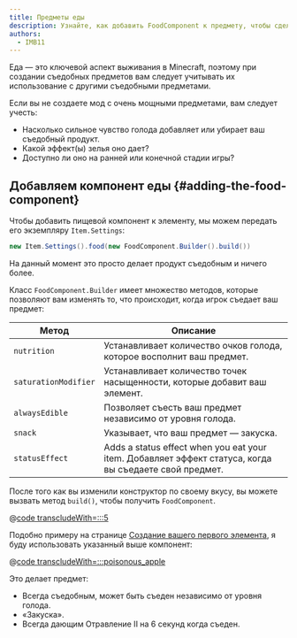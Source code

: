 ```yaml
---
title: Предметы еды
description: Узнайте, как добавить FoodComponent к предмету, чтобы сделать его съедобным, и как его настроить.
authors:
  - IMB11
---
```


Еда — это ключевой аспект выживания в Minecraft, поэтому при создании съедобных предметов вам следует учитывать их использование с другими съедобными предметами.

Если вы не создаете мод с очень мощными предметами, вам следует учесть:

- Насколько сильное чувство голода добавляет или убирает ваш съедобный продукт.
- Какой эффект(ы) зелья оно дает?
- Доступно ли оно на ранней или конечной стадии игры?

## Добавляем компонент еды {#adding-the-food-component}

Чтобы добавить пищевой компонент к элементу, мы можем передать его экземпляру `Item.Settings`:

```java
new Item.Settings().food(new FoodComponent.Builder().build())
```

На данный момент это просто делает продукт съедобным и ничего более.

Класс `FoodComponent.Builder` имеет множество методов, которые позволяют вам изменять то, что происходит, когда игрок съедает ваш предмет:

| Метод                | Описание                                                                                                                               |
| -------------------- | -------------------------------------------------------------------------------------------------------------------------------------- |
| `nutrition`          | Устанавливает количество очков голода, которое восполнит ваш предмет.                                                  |
| `saturationModifier` | Устанавливает количество точек насыщенности, которые добавит ваш элемент.                                              |
| `alwaysEdible`       | Позволяет съесть ваш предмет независимо от уровня голода.                                                              |
| `snack`              | Указывает, что ваш предмет — закуска.                                                                                  |
| `statusEffect`       | Adds a status effect when you eat your item. Добавляет эффект статуса, когда вы съедаете свой предмет. |

После того как вы изменили конструктор по своему вкусу, вы можете вызвать метод `build()`, чтобы получить `FoodComponent`.

@[code transcludeWith=:::5](@/reference/1.21.1/src/main/java/com/example/docs/item/ModItems.java)

Подобно примеру на странице [Создание вашего первого элемента](./first-item), я буду использовать указанный выше компонент:

@[code transcludeWith=:::poisonous_apple](@/reference/1.21.1/src/main/java/com/example/docs/item/ModItems.java)

Это делает предмет:

- Всегда съедобным, может быть съеден независимо от уровня голода.
- «Закуска».
- Всегда дающим Отравление II на 6 секунд когда съеден.

<VideoPlayer src="/assets/develop/items/food_0.webm" title="Eating the Suspicious Substance" />
